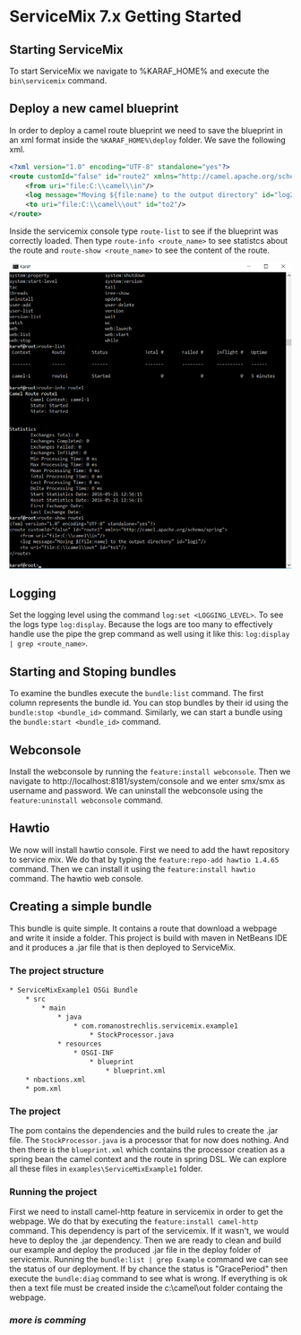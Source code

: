 # ServiceMix 7.x Getting Started

## Starting ServiceMix
To start ServiceMix we navigate to %KARAF_HOME% and execute the `bin\servicemix` command.

## Deploy a new camel blueprint
In order to deploy a camel route blueprint we need to save the blueprint in an xml format inside the `%KARAF_HOME%\deploy` folder.
We save the following xml.
```xml
<?xml version="1.0" encoding="UTF-8" standalone="yes"?>
<route customId="false" id="route2" xmlns="http://camel.apache.org/schema/spring">
    <from uri="file:C:\\camel\\in"/>
    <log message="Moving ${file:name} to the output directory" id="log2"/>
    <to uri="file:C:\\camel\\out" id="to2"/>
</route>
```
Inside the servicemix console type `route-list` to see if the blueprint was correctly loaded. Then type `route-info <route_name>` to see statistcs about the route and `route-show <route_name>` to see the content of the route.

![servicemix console][printscreen]


## Logging
Set the logging level using the command `log:set <LOGGING_LEVEL>`. To see the logs type `log:display`. Because the logs are too many to effectively handle use the pipe the grep command as well using it like this: `log:display | grep <route_name>`.


## Starting and Stoping bundles
To examine the bundles execute the `bundle:list` command. The first column represents the bundle id. You can stop bundles by their id using the `bundle:stop <bundle_id>` command. Similarly, we can start a bundle using the `bundle:start <bundle_id>` command.


## Webconsole
Install the webconsole by running the `feature:install webconsole`. Then we navigate to http://localhost:8181/system/console  and we enter smx/smx as username and password.
We can uninstall the webconsole using the `feature:uninstall webconsole` command.


## Hawtio
We now will install hawtio console. First we need to add the hawt repository to service mix. We do that by typing the `feature:repo-add hawtio 1.4.65` command. Then we can install it using the `feature:install hawtio` command. The hawtio web console.


## Creating a simple bundle
This bundle is quite simple. It contains a route that download a webpage and write it inside a folder. This project is build with maven in NetBeans IDE and it produces a .jar file that is then deployed to ServiceMix.

### The project structure
```
* ServiceMixExample1 OSGi Bundle
    * src
        * main
            * java
                * com.romanostrechlis.servicemix.example1
                    * StockProcessor.java
            * resources
                * OSGI-INF
                    * blueprint
                        * blueprint.xml
    * nbactions.xml
    * pom.xml
```

### The project
The pom contains the dependencies and the build rules to create the .jar file. The `StockProcessor.java` is a processor that for now does nothing. And then there is the `blueprint.xml` which contains the processor creation as a spring bean the camel context and the route in spring DSL. We can explore all these files in `examples\ServiceMixExample1` folder.

### Running the project
First we need to install camel-http feature in servicemix in order to get the webpage. We do that by executing the `feature:install camel-http` command. This dependency is part of the servicemix. If it wasn't, we would heve to deploy the .jar dependency.
Then we are ready to clean and build our example and deploy the produced .jar file in the deploy folder of servicemix. Running the `bundle:list | grep Example` command we can see the status of our deployment. If by chance the status is "GracePeriod" then execute the `bundle:diag` command to see what is wrong.
If everything is ok then a text file must be created inside the c:\camel\out folder containg the webpage.



### *more is comming*



[printscreen]: img/servicemix_camel.png "servicemix console"
